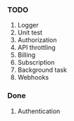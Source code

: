 ### TODO
1. Logger
2. Unit test
3. Authorization
4. API throttling
5. Billing
6. Subscription
7. Background task
8. Webhooks

### Done
1. Authentication